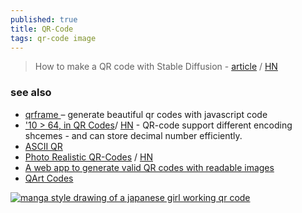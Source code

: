 ```yaml
---
published: true
title: QR-Code
tags: qr-code image
---
```

> How to make a QR code with Stable Diffusion - [article](https://stable-diffusion-art.com/qr-code/) / [HN](https://news.ycombinator.com/item?id=36285630)

### see also
- [qrframe ](https://news.ycombinator.com/item?id=41701644) – generate beautiful qr codes with javascript code
- [	'10 > 64, in QR Codes](https://huonw.github.io/blog/2024/03/qr-base10-base64/)/ [HN](https://news.ycombinator.com/item?id=39894148) - QR-code support different encoding shcemes - and can store decimal number efficiently.
- [ASCII QR](https://news.ycombinator.com/item?id=21762112)
- [Photo Realistic QR-Codes](https://www.qrpicture.com) / [HN](https://news.ycombinator.com/item?id=24158125)
- [A web app to generate valid QR codes with readable images ](https://news.ycombinator.com/item?id=30162233)
- [QArt Codes](https://research.swtch.com/qart)


[![manga style drawing of a japanese girl working qr code](https://i0.wp.com/stable-diffusion-art.com/wp-content/uploads/2023/06/image-57.png?w=768&ssl=1)](https://stable-diffusion-art.com/qr-code/)
